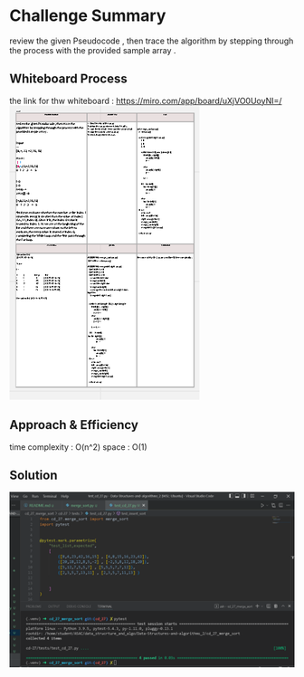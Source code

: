 # Challenge Summary

review the given Pseudocode , then trace the algorithm by stepping through the process with the provided sample array .

## Whiteboard Process
the link for thw whiteboard : https://miro.com/app/board/uXjVO0UoyNI=/ 
![](27p.PNG)

## Approach & Efficiency

time complexity : O(n^2)
space : O(1)

## Solution
![](27.PNG)
 